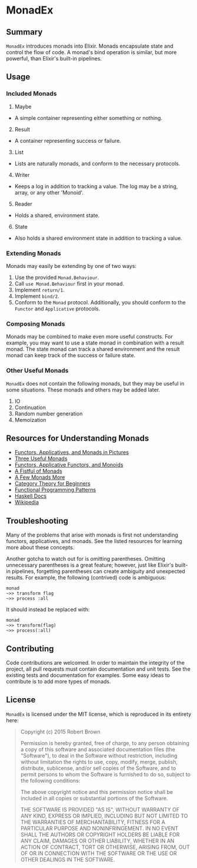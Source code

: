 # MonadEx

## Summary

`MonadEx` introduces monads into Elixir. Monads encapsulate state and control the flow of code. A monad's bind operation is similar, but more powerful, than Elixir's built-in pipelines.

## Usage

### Included Monads

1. Maybe
  - A simple container representing either something or nothing.
2. Result
  - A container representing success or failure.
3. List
  - Lists are naturally monads, and conform to the necessary protocols.
4. Writer
  - Keeps a log in addition to tracking a value. The log may be a string, array, or any other 'Monoid'.
5. Reader
  - Holds a shared, environment state.
6. State
  - Also holds a shared environment state in addition to tracking a value.

### Extending Monads

Monads may easily be extending by one of two ways:

1. Use the provided `Monad.Behaviour`.
  1. Call `use Monad.Behaviour` first in your monad.
  2. Implement `return/1`.
  3. Implement `bind/2`.
2. Conform to the `Monad` protocol. Additionally, you should conform to the `Functor` and `Applicative` protocols.

### Composing Monads

Monads may be combined to make even more useful constructs. For example, you may want to use a state monad in combination with a result monad. The state monad can track a shared environment and the result monad can keep track of the success or failure state.

### Other Useful Monads

`MonadEx` does not contain the following monads, but they may be useful in some situations. These monads and others may be added later.

1. IO
2. Continuation
3. Random number generation
4. Memoization

## Resources for Understanding Monads

* [Functors, Applicatives, and Monads in Pictures](http://adit.io/posts/2013-04-17-functors,_applicatives,_and_monads_in_pictures.html)
* [Three Useful Monads](http://adit.io/posts/2013-06-10-three-useful-monads.html)
* [Functors, Applicative Functors, and Monoids](http://learnyouahaskell.com/functors-applicative-functors-and-monoids)
* [A Fistful of Monads](http://learnyouahaskell.com/a-fistful-of-monads)
* [A Few Monads More](http://learnyouahaskell.com/for-a-few-monads-more)
* [Category Theory for Beginners](http://www.slideshare.net/kenbot/category-theory-for-beginners)
* [Functional Programming Patterns](http://www.slideshare.net/ScottWlaschin/fp-patterns-buildstufflt)
* [Haskell Docs](https://wiki.haskell.org/Monad)
* [Wikipedia](https://en.wikipedia.org/wiki/Monad_(functional_programming))

## Troubleshooting

Many of the problems that arise with monads is first not understanding functors,
applicatives, and monads. See the listed resources for learning more about
these concepts.

Another gotcha to watch out for is omitting parentheses. Omitting unnecessary
parentheses is a great feature; however, just like Elixir's built-in pipelines,
forgetting parentheses can create ambiguity and unexpected results. For example,
the following (contrived) code is ambiguous:

    monad
    ~>> transform flag
    ~>> process :all

It should instead be replaced with:

    monad
    ~>> transform(flag)
    ~>> process(:all)

## Contributing

Code contributions are welcomed. In order to maintain the integrity of the
project, all pull requests must contain documentation and unit tests. See the
existing tests and documentation for examples. Some easy ideas to contribute is
to add more types of monads.

## License

`MonadEx` is licensed under the MIT license, which is reproduced in its entirety here:

>Copyright (c) 2015 Robert Brown
>
>Permission is hereby granted, free of charge, to any person obtaining a copy
>of this software and associated documentation files (the "Software"), to deal
>in the Software without restriction, including without limitation the rights
>to use, copy, modify, merge, publish, distribute, sublicense, and/or sell
>copies of the Software, and to permit persons to whom the Software is
>furnished to do so, subject to the following conditions:
>
>The above copyright notice and this permission notice shall be included in
>all copies or substantial portions of the Software.
>
>THE SOFTWARE IS PROVIDED "AS IS", WITHOUT WARRANTY OF ANY KIND, EXPRESS OR
>IMPLIED, INCLUDING BUT NOT LIMITED TO THE WARRANTIES OF MERCHANTABILITY,
>FITNESS FOR A PARTICULAR PURPOSE AND NONINFRINGEMENT. IN NO EVENT SHALL THE
>AUTHORS OR COPYRIGHT HOLDERS BE LIABLE FOR ANY CLAIM, DAMAGES OR OTHER
>LIABILITY, WHETHER IN AN ACTION OF CONTRACT, TORT OR OTHERWISE, ARISING FROM,
>OUT OF OR IN CONNECTION WITH THE SOFTWARE OR THE USE OR OTHER DEALINGS IN
>THE SOFTWARE.
